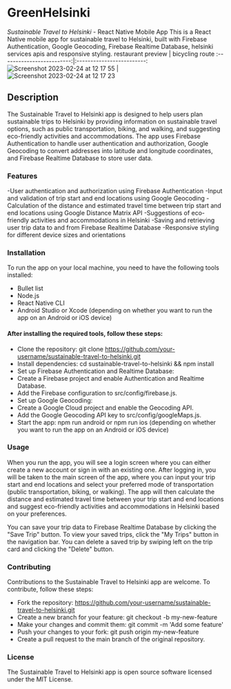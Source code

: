 # GreenHelsinki

*Sustainable Travel to Helsinki* - React Native Mobile App
This is a React Native mobile app for sustainable travel to Helsinki, built with Firebase Authentication, Google Geocoding, Firebase Realtime Database, helsinki services apis and responsive styling.
restaurant preview             |  bicycling route
:-------------------------:|:-------------------------:
![Screenshot 2023-02-24 at 12 17 55](https://user-images.githubusercontent.com/74586216/221153788-fcc38746-0863-44db-b2fb-3555f7d350a6.png) |  ![Screenshot 2023-02-24 at 12 17 23](https://user-images.githubusercontent.com/74586216/221153812-a4dd2437-5644-4792-8b9e-3fb1280a6c92.png)

## Description
The Sustainable Travel to Helsinki app is designed to help users plan sustainable trips to Helsinki by providing information on sustainable travel options, such as public transportation, biking, and walking, and suggesting eco-friendly activities and accommodations. The app uses Firebase Authentication to handle user authentication and authorization, Google Geocoding to convert addresses into latitude and longitude coordinates, and Firebase Realtime Database to store user data.

### Features
-User authentication and authorization using Firebase Authentication
-Input and validation of trip start and end locations using Google Geocoding
-Calculation of the distance and estimated travel time between trip start and end locations using Google Distance Matrix API
-Suggestions of eco-friendly activities and accommodations in Helsinki
-Saving and retrieving user trip data to and from Firebase Realtime Database
-Responsive styling for different device sizes and orientations

### Installation
To run the app on your local machine, you need to have the following tools installed:
* Bullet list
* Node.js
* React Native CLI
* Android Studio or Xcode (depending on whether you want to run the app on an Android or iOS device)
#### After installing the required tools, follow these steps:

* Clone the repository: git clone https://github.com/your-username/sustainable-travel-to-helsinki.git
* Install dependencies: cd sustainable-travel-to-helsinki && npm install
* Set up Firebase Authentication and Realtime Database:
* Create a Firebase project and enable Authentication and Realtime Database.
* Add the Firebase configuration to src/config/firebase.js.
* Set up Google Geocoding:
* Create a Google Cloud project and enable the Geocoding API.
* Add the Google Geocoding API key to src/config/googleMaps.js.
* Start the app: npm run android or npm run ios (depending on whether you want to run the app on an Android or iOS device)

### Usage
When you run the app, you will see a login screen where you can either create a new account or sign in with an existing one. After logging in, you will be taken to the main screen of the app, where you can input your trip start and end locations and select your preferred mode of transportation (public transportation, biking, or walking). The app will then calculate the distance and estimated travel time between your trip start and end locations and suggest eco-friendly activities and accommodations in Helsinki based on your preferences.

You can save your trip data to Firebase Realtime Database by clicking the "Save Trip" button. To view your saved trips, click the "My Trips" button in the navigation bar. You can delete a saved trip by swiping left on the trip card and clicking the "Delete" button.

### Contributing
Contributions to the Sustainable Travel to Helsinki app are welcome. To contribute, follow these steps:

* Fork the repository: https://github.com/your-username/sustainable-travel-to-helsinki.git
* Create a new branch for your feature: git checkout -b my-new-feature
* Make your changes and commit them: git commit -m 'Add some feature'
* Push your changes to your fork: git push origin my-new-feature
* Create a pull request to the main branch of the original repository.

### License
The Sustainable Travel to Helsinki app is open source software licensed under the MIT License.
